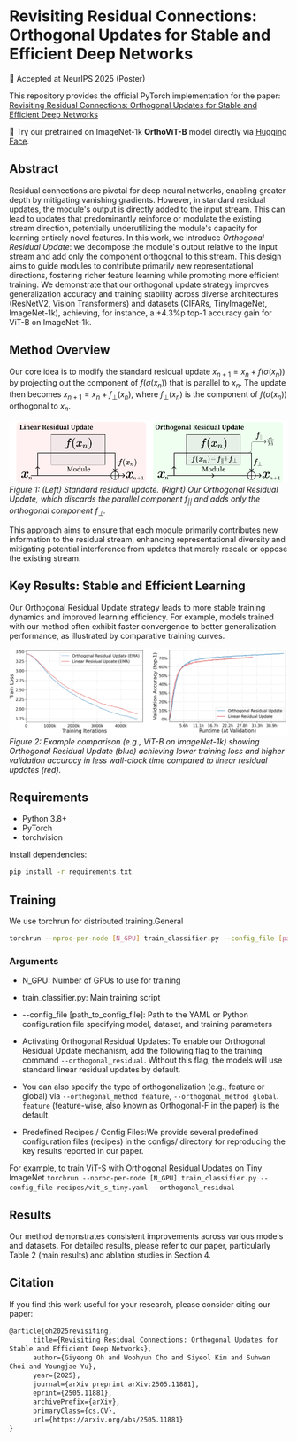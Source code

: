 # Revisiting Residual Connections: Orthogonal Updates for Stable and Efficient Deep Networks

📢 Accepted at NeurIPS 2025 (Poster)

This repository provides the official PyTorch implementation for the paper:
[Revisiting Residual Connections: Orthogonal Updates for Stable and Efficient Deep Networks
](https://arxiv.org/abs/2505.11881)

🚀 Try our pretrained on ImageNet-1k **OrthoViT-B** model directly via [Hugging Face](https://huggingface.co/BootsofLagrangian/ortho-vit-b-imagenet1k-hf).

## Abstract

Residual connections are pivotal for deep neural networks, enabling greater depth by mitigating vanishing gradients. However, in standard residual updates, the module's output is directly added to the input stream. This can lead to updates that predominantly reinforce or modulate the existing stream direction, potentially underutilizing the module's capacity for learning entirely novel features. In this work, we introduce _Orthogonal Residual Update_: we decompose the module's output relative to the input stream and add only the component orthogonal to this stream. This design aims to guide modules to contribute primarily new representational directions, fostering richer feature learning while promoting more efficient training. We demonstrate that our orthogonal update strategy improves generalization accuracy and training stability across diverse architectures (ResNetV2, Vision Transformers) and datasets (CIFARs, TinyImageNet, ImageNet-1k), achieving, for instance, a +4.3\%p top-1 accuracy gain for ViT-B on ImageNet-1k.

## Method Overview

Our core idea is to modify the standard residual update $x_{n+1} = x_n + f(\sigma(x_n))$ by projecting out the component of $f(\sigma(x_n))$ that is parallel to $x_n$. The update then becomes $x_{n+1} = x_n + f_{\perp}(x_n)$, where $f_{\perp}(x_n)$ is the component of $f(\sigma(x_n))$ orthogonal to $x_n$.

![Figure 1: Intuition behind Orthogonal Residual Update](img/figure1.jpg)
*Figure 1: (Left) Standard residual update. (Right) Our Orthogonal Residual Update, which discards the parallel component $f_{||}$ and adds only the orthogonal component $f_{\perp}$.*

This approach aims to ensure that each module primarily contributes new information to the residual stream, enhancing representational diversity and mitigating potential interference from updates that merely rescale or oppose the existing stream.

## Key Results: Stable and Efficient Learning

Our Orthogonal Residual Update strategy leads to more stable training dynamics and improved learning efficiency. For example, models trained with our method often exhibit faster convergence to better generalization performance, as illustrated by comparative training curves.

![Figure 2: Training Dynamics and Efficiency Comparison](img/figure2.jpg)
*Figure 2: Example comparison (e.g., ViT-B on ImageNet-1k) showing Orthogonal Residual Update (blue) achieving lower training loss and higher validation accuracy in less wall-clock time compared to linear residual updates (red).*

## Requirements
- Python 3.8+
- PyTorch 
- torchvision

Install dependencies:
```bash
pip install -r requirements.txt
```

## Training

We use torchrun for distributed training.General

```bash
torchrun --nproc-per-node [N_GPU] train_classifier.py --config_file [path_to_config_file] [additional_options]
```

### Arguments
- N_GPU: Number of GPUs to use for training
- train_classifier.py: Main training script
- --config_file [path_to_config_file]: Path to the YAML or Python configuration file specifying model, dataset, and training parameters
- Activating Orthogonal Residual Updates: To enable our Orthogonal Residual Update mechanism, add the following flag to the training command `--orthogonal_residual`.
Without this flag, the models will use standard linear residual updates by default. 

- You can also specify the type of orthogonalization (e.g., feature or global) via `--orthogonal_method feature`, `--orthogonal_method global`. `feature` (feature-wise, also known as Orthogonal-F in the paper) is the default.

- Predefined Recipes / Config Files:We provide several predefined configuration files (recipes) in the configs/ directory for reproducing the key results reported in our paper.

For example, to train ViT-S with Orthogonal Residual Updates on Tiny ImageNet
`torchrun --nproc-per-node [N_GPU] train_classifier.py --config_file recipes/vit_s_tiny.yaml --orthogonal_residual
`

## Results
Our method demonstrates consistent improvements across various models and datasets. For detailed results, please refer to our paper, particularly Table 2 (main results) and ablation studies in Section 4.

## Citation
If you find this work useful for your research, please consider citing our paper:

```
@article{oh2025revisiting,
      title={Revisiting Residual Connections: Orthogonal Updates for Stable and Efficient Deep Networks}, 
      author={Giyeong Oh and Woohyun Cho and Siyeol Kim and Suhwan Choi and Youngjae Yu},
      year={2025},
      journal={arXiv preprint arXiv:2505.11881},
      eprint={2505.11881},
      archivePrefix={arXiv},
      primaryClass={cs.CV},
      url={https://arxiv.org/abs/2505.11881}
}
```

